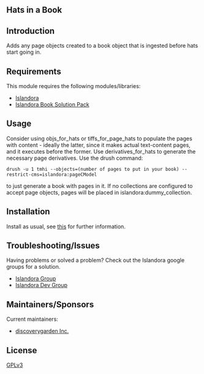## Hats in a Book

## Introduction

Adds any page objects created to a book object that is ingested before hats start going in.

## Requirements

This module requires the following modules/libraries:

* [Islandora](https://github.com/Islandora/islandora)
* [Islandora Book Solution Pack](https://github.com/Islandora/islandora_solution_pack_book)

## Usage

Consider using objs_for_hats or tiffs_for_page_hats to populate the pages with content - ideally the latter, since it makes actual text-content pages, and it executes before the former. Use derivatives_for_hats to generate the necessary page derivatives. Use the drush command:

`drush -u 1 tmhi --objects=(number of pages to put in your book) --restrict-cms=islandora:pageCModel`

to just generate a book with pages in it. If no collections are configured to accept page objects, pages will be placed in islandora:dummy_collection.

## Installation

Install as usual, see [this](https://drupal.org/documentation/install/modules-themes/modules-7) for further information.

## Troubleshooting/Issues

Having problems or solved a problem? Check out the Islandora google groups for a solution.

* [Islandora Group](https://groups.google.com/forum/?hl=en&fromgroups#!forum/islandora)
* [Islandora Dev Group](https://groups.google.com/forum/?hl=en&fromgroups#!forum/islandora-dev)

## Maintainers/Sponsors

Current maintainers:

* [discoverygarden Inc.](https://github.com/discoverygarden)

## License

[GPLv3](http://www.gnu.org/licenses/gpl-3.0.txt)

